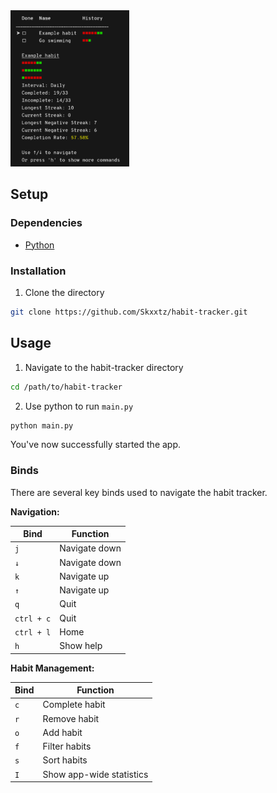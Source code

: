 <div>
    <picture>
        <img alt="application screenshot linux" height="250" src="assets/sceenshot.png">
    </picture>
</div>

## Setup

### Dependencies

- [Python](https://docs.python.org/3/using/index.html)

### Installation

1. Clone the directory

```bash
git clone https://github.com/Skxxtz/habit-tracker.git
```

## Usage

1. Navigate to the habit-tracker directory

```bash
cd /path/to/habit-tracker
```

2. Use python to run `main.py`

```bash
python main.py
```

You've now successfully started the app.

### Binds

There are several key binds used to navigate the habit tracker.<br>

**Navigation:**

| Bind | Function |
| -------------- | --------------- |
| `j` | Navigate down |
| `↓` | Navigate down |
| `k` | Navigate up |
| `↑` | Navigate up |
| `q` | Quit |
| `ctrl + c` | Quit |
| `ctrl + l` | Home |
| `h` | Show help |

**Habit Management:**

| Bind | Function |
| -------------- | --------------- |
| `c` | Complete habit |
| `r` | Remove habit |
| `o` | Add habit |
| `f` | Filter habits |
| `s` | Sort habits |
| `I` | Show app-wide statistics |
